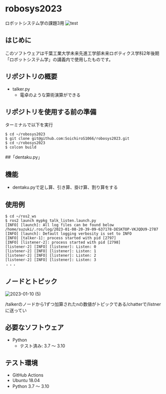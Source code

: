 # robosys2023
ロボットシステム学の課題3用
![test](https://github.com/SoichiroS1066/mypkg/actions/workflows/test.yml/badge.svg)

## はじめに
このソフトウェアは千葉工業大学未来先進工学部未来ロボティクス学科2年後期「ロボットシステム学」の講義内で使用したものです。

## リポジトリの概要
* talker.py
  * 電卓のような算術演算ができる

## リポジトリを使用する前の準備
ターミナルで以下を実行
```
$ cd ~/robosys2023
$ git clone git@github.com:SoichiroS1066/robosys2023.git
$ cd ~/robosys2023
$ colcon build
```
##「dentaku.py」
## 機能
* dentaku.pyで足し算、引き算、掛け算、割り算をする

## 使用例
```
$ cd ~/ros2_ws
$ ros2 launch mypkg talk_listen.launch.py
[INFO] [launch]: All log files can be found below /home/suzuki/.ros/log/2023-01-08-20-39-09-637178-DESKTOP-VKJQDU9-2787
[INFO] [launch]: Default logging verbosity is set to INFO
[INFO] [talker-1]: process started with pid [2797]
[INFO] [listener-2]: process started with pid [2798]
[listener-2] [INFO] [listener]: Listen: 0
[listener-2] [INFO] [listener]: Listen: 1
[listener-2] [INFO] [listener]: Listen: 2
[listener-2] [INFO] [listener]: Listen: 3
・・・
```
## ノードとトピック
![2023-01-10 (5)](https://user-images.githubusercontent.com/115678618/211739868-ae299d5b-54cb-4f40-8130-aae515fd8d83.png)

/talkerのノードから1ずつ加算されたnの数値がトピックである/chatterで/listnerに送ってい

## 必要なソフトウェア
* Python
  * テスト済み: 3.7 ～ 3.10

## テスト環境
* GitHub Actions
* Ubuntu 18.04
* Python 3.7 ～ 3.10
